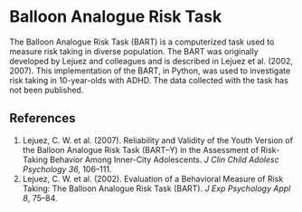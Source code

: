 # Balloon Analogue Risk Task

The Balloon Analogue Risk Task (BART) is a computerized task used to measure risk taking in diverse population.
The BART was originally developed by Lejuez and colleagues and is described in Lejuez et al. (2002, 2007).
This implementation of the BART, in Python, was used to investigate risk taking in 10-year-olds with ADHD. 
The data collected with the task has not been published.

## References 
1. Lejuez, C. W. et al. (2007). Reliability and Validity of the Youth Version of the Balloon Analogue Risk Task (BART–Y) in the Assessment of Risk-Taking Behavior Among Inner-City Adolescents. *J Clin Child Adolesc Psychology 36,* 106–111.
2. Lejuez, C. W. et al. (2002). Evaluation of a Behavioral Measure of Risk Taking: The Balloon Analogue Risk Task (BART). *J Exp Psychology Appl 8*, 75–84.
  